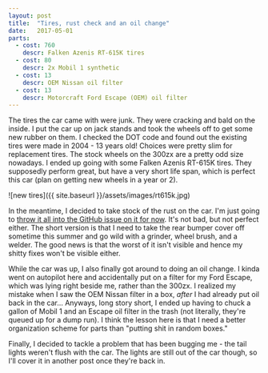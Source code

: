 ```yaml
---
layout: post
title:  "Tires, rust check and an oil change"
date:   2017-05-01
parts:
  - cost: 760
    descr: Falken Azenis RT-615K tires
  - cost: 80
    descr: 2x Mobil 1 synthetic
  - cost: 13
    descr: OEM Nissan oil filter
  - cost: 13
    descr: Motorcraft Ford Escape (OEM) oil filter
---
```


The tires the car came with were junk. They were cracking and bald on the
inside. I put the car up on jack stands and took the wheels off to get some new
rubber on them. I checked the DOT code and found out the existing tires were
made in 2004 - 13 years old! Choices were pretty slim for replacement tires.
The stock wheels on the 300zx are a pretty odd size nowadays. I ended up going
with some Falken Azenis RT-615K tires. They supposedly perform great, but have
a very short life span, which is perfect this car (plan on getting new wheels
in a year or 2).

![new tires]({{ site.baseurl }}/assets/images/rt615k.jpg)

In the meantime, I decided to take stock of the rust on the car.  I'm just
going to [throw it all into the GitHub issue on it for now](https://github.com/tixxit/300zx/issues/11).
It's not bad, but not perfect either. The short version is that I need to take
the rear bumper cover off sometime this summer and go wild with a grinder,
wheel brush, and a welder. The good news is that the worst of it isn't visible
and hence my shitty fixes won't be visible either.

While the car was up, I also finally got around to doing an oil change. I kinda
went on autopilot here and accidentally put on a filter for my Ford Escape, which
was lying right beside me, rather than the 300zx. I realized my mistake when I
saw the OEM Nissan filter in a box, *after* I had already put oil back in the
car... Anyways, long story short, I ended up having to chuck a gallon of Mobil
1 and an Escape oil filter in the trash (not literally, they're queued up for a
dump run). I think the lesson here is that I need a better organization scheme
for parts than "putting shit in random boxes."

Finally, I decided to tackle a problem that has been bugging me - the tail
lights weren't flush with the car. The lights are still out of the car though,
so I'll cover it in another post once they're back in.
